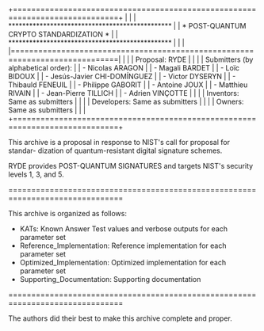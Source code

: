 +=============================================================================+
|                                                                             |
|               ***********************************************               |
|               *     POST-QUANTUM CRYPTO STANDARDIZATION     *               |
|               ***********************************************               |
|                                                                             |
|=============================================================================|
|                                                                             |
|        Proposal: RYDE                                                       |
|                                                                             |
|        Submitters (by alphabetical order):                                  |
|                  - Nicolas ARAGON                                           |
|                  - Magali BARDET                                            |
|                  - Loïc BIDOUX                                              |
|                  - Jesús-Javier CHI-DOMÍNGUEZ                               |
|                  - Victor DYSERYN                                           |
|                  - Thibauld FENEUIL                                         |
|                  - Philippe GABORIT                                         |
|                  - Antoine JOUX                                             |
|                  - Matthieu RIVAIN                                          |
|                  - Jean-Pierre TILLICH                                      |
|                  - Adrien VINÇOTTE                                          |
|                                                                             |
|        Inventors: Same as submitters                                        |
|                                                                             |
|        Developers: Same as submitters                                       |
|                                                                             |
|        Owners: Same as submitters                                           |
|                                                                             |
+=============================================================================+

This archive is a proposal in response to NIST's call for proposal for standar-
dization of quantum-resistant digital signature schemes.

RYDE provides POST-QUANTUM SIGNATURES and targets NIST's
security levels 1, 3, and 5.

===============================================================================

This archive is organized as follows:

- KATs: Known Answer Test values and verbose outputs for each parameter set
- Reference_Implementation: Reference implementation for each parameter set
- Optimized_Implementation: Optimized implementation for each parameter set
- Supporting_Documentation: Supporting documentation

===============================================================================

The authors did their best to make this archive complete and proper.
